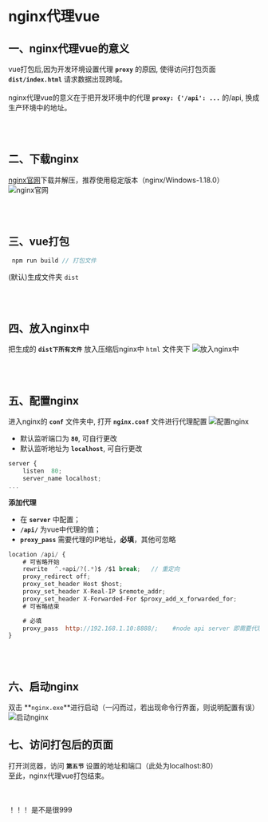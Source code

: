 # nginx代理vue

## 一、nginx代理vue的意义
vue打包后,因为开发环境设置代理 **`proxy`** 的原因, 使得访问打包页面 **`dist/index.html`** 请求数据出现跨域。</br></br>
nginx代理vue的意义在于把开发环境中的代理 **`proxy: {'/api': ...`** 的/api, 换成生产环境中的地址。

</br></br>

## 二、下载nginx
[nginx官网](http://nginx.org/en/download.html)下载并解压，推荐使用稳定版本（nginx/Windows-1.18.0）
![nginx官网](/docs/assets/images/nginxToVue1.png)

</br></br>

## 三、vue打包
```javascript
 npm run build // 打包文件
```
(默认)生成文件夹 `dist`

</br></br>

## 四、放入nginx中
把生成的 **`dist下所有文件`** 放入压缩后nginx中 `html` 文件夹下
![放入nginx中](/docs/assets/images/nginxToVue2.png)

</br></br>

## 五、配置nginx
进入nginx的 **`conf`** 文件夹中, 打开 **`nginx.conf`** 文件进行代理配置
![配置nginx](/docs/assets/images/nginxToVue3.png)
+ 默认监听端口为 **`80`**, 可自行更改
+ 默认监听地址为 **`localhost`**, 可自行更改
``` javascript
server {
    listen  80;
    server_name localhost;
...
```

**添加代理**
 + 在 **`server`** 中配置；
 + **`/api/`** 为vue中代理的值；
 + **`proxy_pass`** 需要代理的IP地址，**必填**，其他可忽略
``` javascript
location /api/ {
    # 可省略开始
    rewrite  ^.+api/?(.*)$ /$1 break;   // 重定向
    proxy_redirect off;
    proxy_set_header Host $host;
    proxy_set_header X-Real-IP $remote_addr;
    proxy_set_header X-Forwarded-For $proxy_add_x_forwarded_for;
    # 可省略结束

    # 必填
    proxy_pass  http://192.168.1.10:8888/;    #node api server 即需要代理的IP地址
}
```
</br></br>

## 六、启动nginx
双击 **`nginx.exe`**进行启动（一闪而过，若出现命令行界面，则说明配置有误）
![启动nginx](/docs/assets/images/nginxToVue4.png)

## 七、访问打包后的页面
打开浏览器，访问 **`第五节`** 设置的地址和端口（此处为localhost:80）</br>
至此，nginx代理vue打包结束。



</br></br>
！！！ 是不是很999
